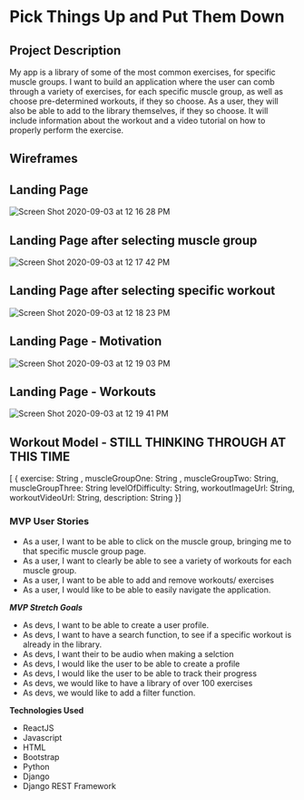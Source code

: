 # Pick Things Up and Put Them Down

## Project Description

My app is a library of some of the most common exercises, for specific muscle groups. I want to build an application where the user can comb through a variety of exercises, for each specific muscle group, as well as choose pre-determined workouts, if they so choose. As a user, they will also be able to add to the library themselves, if they so choose. It will include information about the workout and a video tutorial on how to properly perform the exercise.

## Wireframes

## Landing Page

![Screen Shot 2020-09-03 at 12 16 28 PM](https://user-images.githubusercontent.com/67292452/92140611-56ebb800-eddf-11ea-810c-8cb43f934284.png)

## Landing Page after selecting muscle group

![Screen Shot 2020-09-03 at 12 17 42 PM](https://user-images.githubusercontent.com/67292452/92140737-7f73b200-eddf-11ea-95be-86cdf7f3cf30.png)

## Landing Page after selecting specific workout

![Screen Shot 2020-09-03 at 12 18 23 PM](https://user-images.githubusercontent.com/67292452/92140825-9a462680-eddf-11ea-97d4-407177014da6.png)

## Landing Page - Motivation

![Screen Shot 2020-09-03 at 12 19 03 PM](https://user-images.githubusercontent.com/67292452/92140872-ae8a2380-eddf-11ea-82f7-b0c410fbb0f5.png)

## Landing Page - Workouts

![Screen Shot 2020-09-03 at 12 19 41 PM](https://user-images.githubusercontent.com/67292452/92140938-c497e400-eddf-11ea-93d5-8250691755a6.png)

## Workout Model - STILL THINKING THROUGH AT THIS TIME

[
{
exercise: String ,
muscleGroupOne: String ,
muscleGroupTwo: String,
muscleGroupThree: String
levelOfDifficulty: String,
workoutImageUrl: String,
workoutVideoUrl: String,
description: String
}]

### MVP User Stories

- As a user, I want to be able to click on the muscle group, bringing me to that specific muscle group page.
- As a user, I want to clearly be able to see a variety of workouts for each muscle group.
- As a user, I want to be able to add and remove workouts/ exercises
- As a user, I would like to be able to easily navigate the application.

_**MVP Stretch Goals**_

- As devs, I want to be able to create a user profile.
- As devs, I want to have a search function, to see if a specific workout is already in the library.
- As devs, I want their to be audio when making a selction
- As devs, I would like the user to be able to create a profile
- As devs, I would like the user to be able to track their progress
- As devs, we would like to have a library of over 100 exercises
- As devs, we would like to add a filter function.

**Technologies Used**

- ReactJS
- Javascript
- HTML
- Bootstrap
- Python
- Django
- Django REST Framework
